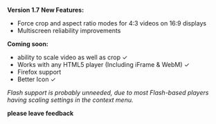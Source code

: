 **Version 1.7**
**New Features:**
- Force crop and aspect ratio modes for 4:3 videos on 16:9 displays
- Multiscreen reliability improvements

**Coming soon:**
- ability to scale video as well as crop ✓
- Works with any HTML5 player (Including iFrame & WebM) ✓
- Firefox support
- Better Icon ✓

*Flash support is probably unneeded, due to most Flash-based players having scaling settings in the context menu.*

**please leave feedback**